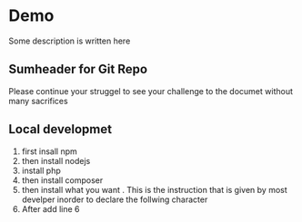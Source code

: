 # Demo
Some description is written here

## Sumheader for Git Repo

Please continue your struggel to see your challenge to the documet without many sacrifices

## Local developmet
  1. first insall npm 
  2. then install nodejs
  3. install php
  4. then install composer
  5. then install what you want . This is the instruction that is given by most develper inorder to declare the follwing character
  6. After add line 6
  